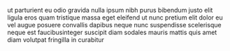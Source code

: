 ut parturient eu odio gravida nulla ipsum nibh purus bibendum justo elit ligula
eros quam tristique massa eget eleifend ut nunc pretium elit dolor eu vel augue
posuere convallis dapibus neque nunc suspendisse scelerisque neque est
faucibusinteger suscipit diam sodales mauris mattis quis amet diam volutpat
fringilla in curabitur